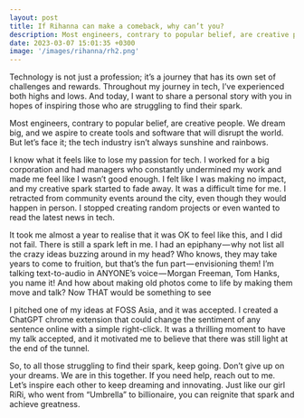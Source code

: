 ```yaml
---
layout: post
title: If Rihanna can make a comeback, why can’t you?
description: Most engineers, contrary to popular belief, are creative people. We dream big, and we aspire to create tools and software that will disrupt the world. But let’s face it; the tech industry isn’t always sunshine and rainbows.
date: 2023-03-07 15:01:35 +0300
image: '/images/rihanna/rh2.png'
---
```


Technology is not just a profession; it’s a journey that has its own set of challenges and rewards. Throughout my journey in tech, I’ve experienced both highs and lows. And today, I want to share a personal story with you in hopes of inspiring those who are struggling to find their spark.


Most engineers, contrary to popular belief, are creative people. We dream big, and we aspire to create tools and software that will disrupt the world. But let’s face it; the tech industry isn’t always sunshine and rainbows.


I know what it feels like to lose my passion for tech. I worked for a big corporation and had managers who constantly undermined my work and made me feel like I wasn’t good enough. I felt like I was making no impact, and my creative spark started to fade away. It was a difficult time for me. I retracted from community events around the city, even though they would happen in person. I stopped creating random projects or even wanted to read the latest news in tech.


It took me almost a year to realise that it was OK to feel like this, and I did not fail. There is still a spark left in me. I had an epiphany — why not list all the crazy ideas buzzing around in my head? Who knows, they may take years to come to fruition, but that’s the fun part — envisioning them! I’m talking text-to-audio in ANYONE’s voice — Morgan Freeman, Tom Hanks, you name it! And how about making old photos come to life by making them move and talk? Now THAT would be something to see


I pitched one of my ideas at FOSS Asia, and it was accepted. I created a ChatGPT chrome extension that could change the sentiment of any sentence online with a simple right-click. It was a thrilling moment to have my talk accepted, and it motivated me to believe that there was still light at the end of the tunnel.


So, to all those struggling to find their spark, keep going. Don’t give up on your dreams. We are in this together. If you need help, reach out to me. Let’s inspire each other to keep dreaming and innovating. Just like our girl RiRi, who went from “Umbrella” to billionaire, you can reignite that spark and achieve greatness.

